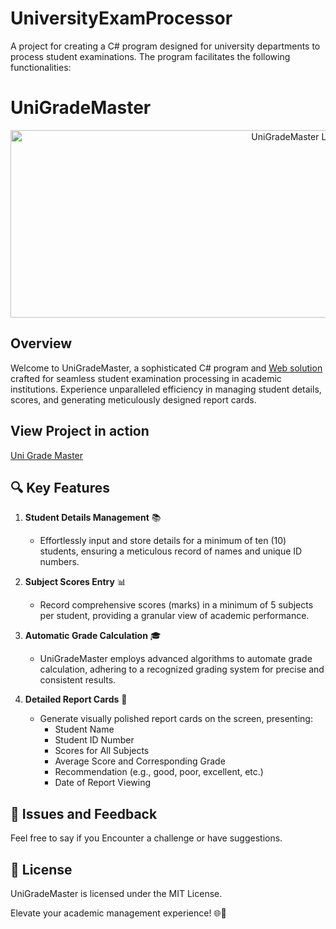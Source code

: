 # UniversityExamProcessor
A project for creating a C# program designed for university departments to process student examinations. The program facilitates the following functionalities:

# UniGradeMaster

<p align="center">
  <img src="https://images.unsplash.com/photo-1534702795526-bab4dfcad657?q=80&w=800&h=400&auto=format&fit=crop&ixlib=rb-4.0.3&ixid=M3wxMjA3fDB8MHxwaG90by1wYWdlfHx8fGVufDB8fHx8fA%3D%3D" alt="UniGradeMaster Logo" width="900" height="300"/>
</p>

## Overview

Welcome to UniGradeMaster, a sophisticated C# program and <a href = "https://raw.githack.com/Raphael-Blaize/UniversityExamProcessor/bbedb9653b02428b330f8e21e06dcb28fc662380/sem%20project%20web/sem.html">Web solution</a> crafted for seamless student examination processing in academic institutions. Experience unparalleled efficiency in managing student details, scores, and generating meticulously designed report cards.

## View Project in action
<a href = "https://raw.githack.com/Raphael-Blaize/UniversityExamProcessor/bbedb9653b02428b330f8e21e06dcb28fc662380/sem%20project%20web/sem.html">Uni Grade Master</a>

## 🔍 Key Features

1. **Student Details Management** 📚
   - Effortlessly input and store details for a minimum of ten (10) students, ensuring a meticulous record of names and unique ID numbers.

2. **Subject Scores Entry** 📊
   - Record comprehensive scores (marks) in a minimum of 5 subjects per student, providing a granular view of academic performance.

3. **Automatic Grade Calculation** 🎓
   - UniGradeMaster employs advanced algorithms to automate grade calculation, adhering to a recognized  grading system for precise and consistent results.

4. **Detailed Report Cards** 📄
   - Generate visually polished report cards on the screen, presenting:
     - Student Name
     - Student ID Number
     - Scores for All Subjects
     - Average Score and Corresponding Grade
     - Recommendation (e.g., good, poor, excellent, etc.)
     - Date of Report Viewing

## 🐛 Issues and Feedback

Feel free to say if you Encounter a challenge or have suggestions.

## 📜 License

UniGradeMaster is licensed under the MIT License.

Elevate your academic management experience! 🌐💼









